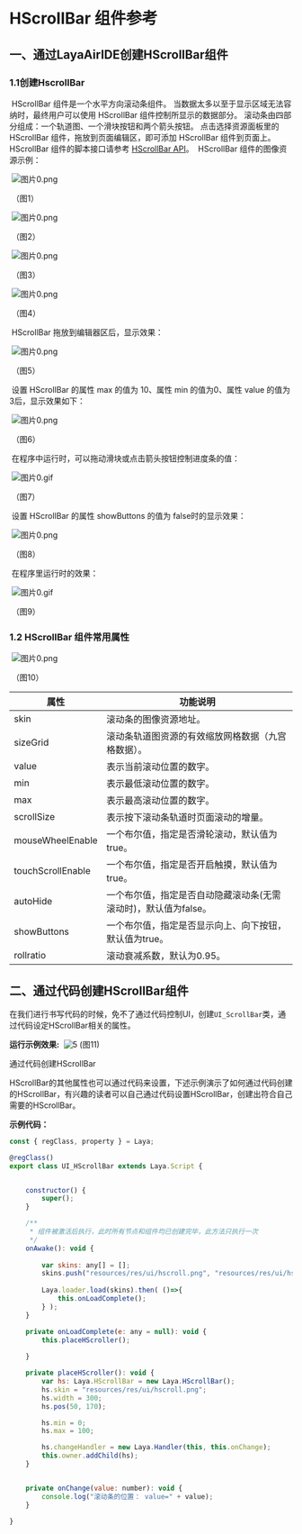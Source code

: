 # HScrollBar 组件参考



##  一、通过LayaAirIDE创建HScrollBar组件

###         1.1创建HscrollBar

​	HScrollBar 组件是一个水平方向滚动条组件。
​        当数据太多以至于显示区域无法容纳时，最终用户可以使用 HScrollBar 组件控制所显示的数据部分。
​        滚动条由四部分组成：一个轨道图、一个滑块按钮和两个箭头按钮。
​        点击选择资源面板里的 HScrollBar 组件，拖放到页面编辑区，即可添加 HScrollBar 组件到页面上。
​        HScrollBar 组件的脚本接口请参考 [HScrollBar API](https://layaair.com/3.x/api/Chinese/index.html?version=3.0.0&type=2D&category=UI&class=laya.ui.HScrollBar)。
​        HScrollBar 组件的图像资源示例：

​        ![图片0.png](img/1.png)

​    （图1）

​        ![图片0.png](img/2.png)

​    （图2）

​        ![图片0.png](img/3.png)

​    （图3）

​        ![图片0.png](img/4.png)

​    （图4）

​        HScrollBar 拖放到编辑器区后，显示效果：

​        ![图片0.png](img/5.png)

​    （图5）

​        设置 HScrollBar 的属性 max 的值为 10、属性 min 的值为0、属性 value 的值为3后，显示效果如下：

​        ![图片0.png](img/6.png)

​    （图6）

​        在程序中运行时，可以拖动滑块或点击箭头按钮控制进度条的值：

​        ![图片0.gif](gif/1.gif)

​    （图7）

​        设置 HScrollBar 的属性 showButtons 的值为 false时的显示效果：

​        ![图片0.png](img/7.png)

​    （图8）

​        在程序里运行时的效果：

​        ![图片0.gif](gif/2.gif)

​    （图9）

 

### 1.2 HScrollBar 组件常用属性

​        ![图片0.png](img/8.png)

​    （图10）

 

| **属性**          | **功能说明**                                                 |
| ----------------- | ------------------------------------------------------------ |
| skin              | 滚动条的图像资源地址。                                       |
| sizeGrid          | 滚动条轨道图资源的有效缩放网格数据（九宫格数据）。           |
| value             | 表示当前滚动位置的数字。                                     |
| min               | 表示最低滚动位置的数字。                                     |
| max               | 表示最高滚动位置的数字。                                     |
| scrollSize        | 表示按下滚动条轨道时页面滚动的增量。                         |
| mouseWheelEnable  | 一个布尔值，指定是否滑轮滚动，默认值为true。                 |
| touchScrollEnable | 一个布尔值，指定是否开启触摸，默认值为true。                 |
| autoHide          | 一个布尔值，指定是否自动隐藏滚动条(无需滚动时)，默认值为false。 |
| showButtons       | 一个布尔值，指定是否显示向上、向下按钮，默认值为true。       |
| rollratio         | 滚动衰减系数，默认为0.95。                                   |

 

## 二、通过代码创建HScrollBar组件

​	在我们进行书写代码的时候，免不了通过代码控制UI，创建`UI_ScrollBar`类，通过代码设定HScrollBar相关的属性。

**运行示例效果:**
​	![5](gif/4.gif)
​	(图11)

通过代码创建HScrollBar

​	HScrollBar的其他属性也可以通过代码来设置，下述示例演示了如何通过代码创建的HScrollBar，有兴趣的读者可以自己通过代码设置HScrollBar，创建出符合自己需要的HScrollBar。

**示例代码：**

```javascript
const { regClass, property } = Laya;

@regClass()
export class UI_HScrollBar extends Laya.Script {


    constructor() {
        super();
    }

    /**
     * 组件被激活后执行，此时所有节点和组件均已创建完毕，此方法只执行一次
     */
    onAwake(): void {
    
		var skins: any[] = [];
		skins.push("resources/res/ui/hscroll.png", "resources/res/ui/hscroll$bar.png", "resources/res/ui/hscroll$down.png", "resources/res/ui/hscroll$up.png");
		
		Laya.loader.load(skins).then( ()=>{
            this.onLoadComplete();
        } );
	}

	private onLoadComplete(e: any = null): void {
		this.placeHScroller();
		
	}

	private placeHScroller(): void {
		var hs: Laya.HScrollBar = new Laya.HScrollBar();
		hs.skin = "resources/res/ui/hscroll.png";
		hs.width = 300;
		hs.pos(50, 170);

		hs.min = 0;
		hs.max = 100;

		hs.changeHandler = new Laya.Handler(this, this.onChange);
		this.owner.addChild(hs);
	}


	private onChange(value: number): void {
		console.log("滚动条的位置： value=" + value);
	}
    
}
```

